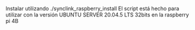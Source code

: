 Instalar utilizando ./synclink_raspberry_install
El script está hecho para utilizar con la versión UBUNTU SERVER 20.04.5 LTS 32bits en la raspberry pi 4B